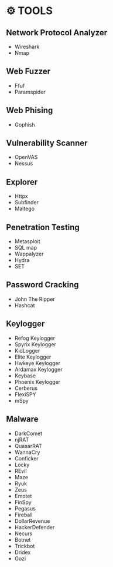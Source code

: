 # ⚙️ TOOLS

## Network Protocol Analyzer

- Wireshark
- Nmap

## Web Fuzzer

- Ffuf
- Paramspider

## Web Phising

- Gophish

## Vulnerability Scanner

- OpenVAS
- Nessus	

## Explorer

- Httpx
- Subfinder
- Maltego

## Penetration Testing

- Metasploit
- SQL map
- Wappalyzer
- Hydra
- SET

## Password Cracking

- John The Ripper
- Hashcat

## Keylogger

- Refog Keylogger
- Spyrix Keylogger
- KidLogger
- Elite Keylogger
- Hwkeye Keylogger
- Ardamax Keylogger
- Keybase
- Phoenix Keylogger
- Cerberus
- FlexiSPY
- mSpy

## Malware

- DarkComet
- njRAT
- QuasarRAT
- WannaCry
- Conficker
- Locky
- REvil
- Maze
- Ryuk
- Zeus
- Emotet
- FinSpy
- Pegasus
- Fireball
- DollarRevenue
- HackerDefender
- Necurs
- Botnet
- Trickbot
- Dridex
- Gozi